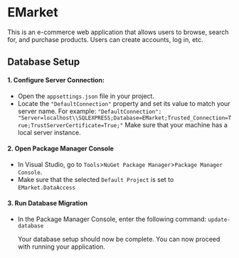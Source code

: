# EMarket
This is an e-commerce web application that allows users to browse, search for, and purchase products. Users can create accounts, log in, etc.

## Database Setup
#### 1. Configure Server Connection:
* Open the `appsettings.json` file in your project.
* Locate the `"DefaultConnection"` property and set its value to match your server name. For example: `"DefaultConnection": "Server=localhost\\SQLEXPRESS;Database=EMarket;Trusted_Connection=True;TrustServerCertificate=True;"`
Make sure that your machine has a local server instance.

#### 2. Open Package Manager Console
* In Visual Studio, go to `Tools`>`NuGet Package Manager`>`Package Manager Console`.
* Make sure that the selected `Default Project` is set to `EMarket.DataAccess`

#### 3. Run Database Migration
* In the Package Manager Console, enter the following command: `update-database`

  Your database setup should now be complete. You can now proceed with running your application.
